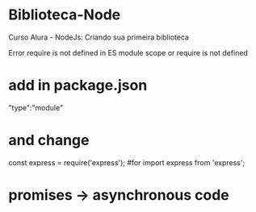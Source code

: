 # Biblioteca-Node

Curso Alura - NodeJs: Criando sua primeira biblioteca

Error  require is not defined in ES module scope or require is not defined
 # add in package.json
  "type":"module"
  
  # and change 
  const express = require('express');
  #for
  import express from 'express';
  
  
  # promises -> asynchronous code
  
